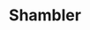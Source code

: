 ---
title: "Shambler"

spell:
  schools:
    - name:        "Conjuration"
      subschools:  ["Creation"]
      descriptors: []
  classes:
    - name:  "Druid"
      abbr:  "Drd"
      level: 9
  domains:
    - name:  "Plant"
      abbr:  "Plant"
      level: 9
  components:         [V, S]
  castingTime:        "1 standard action"
  range:              "Medium (100 ft. + 10 ft./level)"
  effect:             "Three or more shambling mounds, no two of which can be more than 30 ft. apart; see text"
  duration:           "Seven days or seven months (D); see text"
  savingThrow:        "None"
  spellResistance:    "No"
  description:        |
    The shambler spell creates {% die_roll 1 4 2 %} shambling mounds with 11 HD each. The creatures willingly aid you in combat or battle, perform a specific mission, or serve as bodyguards. The creatures remain with you for seven days unless you dismiss them. If the shamblers are created only for guard duty, however, the duration of the spell is seven months. In this case, the shamblers can only be ordered to guard a specific site or location. Shamblers summoned to guard duty cannot move outside the spell's range, which is measured from the point where each first appeared.

    The shamblers have resistance to fire as normal shambling mounds do only if the terrain is rainy, marshy, or damp.
---